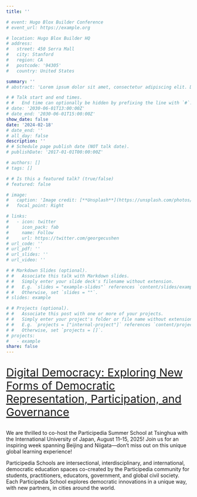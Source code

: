 ```yaml
---
title: ''

# event: Hugo Blox Builder Conference
# event_url: https://example.org

# location: Hugo Blox Builder HQ
# address:
#   street: 450 Serra Mall
#   city: Stanford
#   region: CA
#   postcode: '94305'
#   country: United States

summary: ''
# abstract: 'Lorem ipsum dolor sit amet, consectetur adipiscing elit. Duis posuere tellusac convallis placerat. Proin tincidunt magna sed ex sollicitudin condimentum. Sed ac faucibus dolor, scelerisque sollicitudin nisi. Cras purus urna, suscipit quis sapien eu, pulvinar tempor diam.'

# # Talk start and end times.
# #   End time can optionally be hidden by prefixing the line with `#`.
# date: '2030-06-01T13:00:00Z'
# date_end: '2030-06-01T15:00:00Z'
show_date: false
date: '2024-02-18'
# date_end: ''
# all_day: false
description: ''
# # Schedule page publish date (NOT talk date).
# publishDate: '2017-01-01T00:00:00Z'

# authors: []
# tags: []

# # Is this a featured talk? (true/false)
# featured: false

# image:
#   caption: 'Image credit: [**Unsplash**](https://unsplash.com/photos/bzdhc5b3Bxs)'
#   focal_point: Right

# links:
#   - icon: twitter
#     icon_pack: fab
#     name: Follow
#     url: https://twitter.com/georgecushen
# url_code: ''
# url_pdf: ''
# url_slides: ''
# url_video: ''

# # Markdown Slides (optional).
# #   Associate this talk with Markdown slides.
# #   Simply enter your slide deck's filename without extension.
# #   E.g. `slides = "example-slides"` references `content/slides/example-slides.md`.
# #   Otherwise, set `slides = ""`.
# slides: example

# # Projects (optional).
# #   Associate this post with one or more of your projects.
# #   Simply enter your project's folder or file name without extension.
# #   E.g. `projects = ["internal-project"]` references `content/project/deep-learning/index.md`.
# #   Otherwise, set `projects = []`.
# projects:
#   - example
share: false
---
```

<!-- <style>
/* 修改 body 的文字颜色为 #666666 (深灰) */
body {
    color: #666666 !important;
}
</style> -->

<!-- # <span style="color:black;">**Talks**</span> -->

[<p style="font-size: 30px;">Digital Democracy: Exploring New Forms of Democratic Representation, Participation, and Governance</p>](https://participedia.net/participediaschool)

We are thrilled to co-host the Participedia Summer School at Tsinghua with the International University of Japan, August 11–15, 2025! Join us for an inspiring week spanning Beijing and Niigata—don’t miss out on this unique global learning experience!

Participedia Schools are intersectional, interdisciplinary, and international, democratic education spaces co-created by the Participedia community for students, practitioners, educators, government, and global civil society. Each Participedia School explores democratic innovations in a unique way, with new partners, in cities around the world.

<!-- August 11-15, 2025 | Tsinghua University in Beijing, China and the International University of Japan in Minami Uonuma, Niigata, Japan

Participedia School 2025 Rio - China
Intelligent and digital technologies have emerged as a major force in reshaping democratic institutions and public governance worldwide. Currently, over ten cities are piloting digital local democracy or participatory initiatives across China. To understand these innovative practices, examine emerging issues and tensions in the development of public digital infrastructures, and identify areas of improvement, we are pleased to announce Participedia School on Digital Democracy: Exploring New Forms of Democratic Representation, Participation, and Governance (August 11-15, 2025). The Participedia School program will span over 40 hours across 4 days, and two countries (China and Japan).

Participedia School 2025 on Digital Democracy aims to:
1. Empower the Next Generation of Researchers: Offer aspiring scholars and practitioners in digital democracy an immersive experience, engaging with the latest innovations, research, and real-world applications in the field.
2. Explore Emerging Challenges and Opportunities: Examine key issues arising from recent digital democracy initiatives, such as creating E-forums to foster greater public participation and enhance the quality of deliberative processes. The program also delves into how digital tools can expand and reimagine traditional electoral representation frameworks.
3. Foster Innovation and Collaboration: Identify critical gaps and opportunities for collaboration in addressing pressing challenges, including combating digital fraud, ensuring equitable access, and enhancing trust and transparency in democratic systems.

### Week Overview
What: This Participedia School will explore digital democracy through themes of AI and democracy, digital participation, digital deliberative democracy, algorithms in democratic oversight, public digital infrastructure, democratic integrity, and technological safeguards against digital fraud. It will span over 40 hours across 4 classroom days. The curriculum will also encourage students to utilize Participedia’s case repository.

When: August 11-15, 2025

Where:
August 11-12, 2025: Tsinghua University in Beijing, China
August 3, 2025: Travel
August 14-15, 2025: International University of Japan in Minami Uonuma, Niigata, Japan
Who: Graduate students, faculty, community leaders, local government officials, Participedia researchers, and professionals whose work can be enhanced by deepening understanding and engagement with digital democracy. The program aims to host 80 in-person participants, with additional attendees joining online. In addition to regional based registrants, we have space for up to 20 self-funded international participants.

Fee Schedule:
$300 USD to be paid by March 2025

[Registration](https://participedia.net/participediaschool). -->

<!-- {{% callout note %}}
Click on the **Slides** button above to view the built-in slides feature.
{{% /callout %}}

Slides can be added in a few ways:

- **Create** slides using Hugo Blox Builder's [_Slides_](https://docs.hugoblox.com/reference/content-types/) feature and link using `slides` parameter in the front matter of the talk file
- **Upload** an existing slide deck to `static/` and link using `url_slides` parameter in the front matter of the talk file
- **Embed** your slides (e.g. Google Slides) or presentation video on this page using [shortcodes](https://docs.hugoblox.com/reference/markdown/).

Further event details, including [page elements](https://docs.hugoblox.com/reference/markdown/) such as image galleries, can be added to the body of this page. -->
